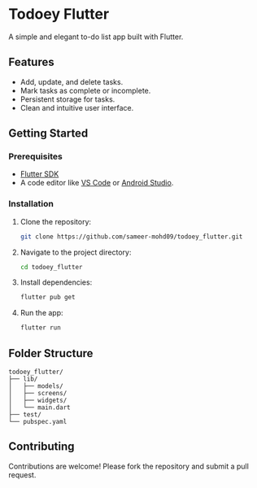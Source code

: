 # Todoey Flutter

A simple and elegant to-do list app built with Flutter.

## Features

- Add, update, and delete tasks.
- Mark tasks as complete or incomplete.
- Persistent storage for tasks.
- Clean and intuitive user interface.

## Getting Started

### Prerequisites

- [Flutter SDK](https://flutter.dev/docs/get-started/install)
- A code editor like [VS Code](https://code.visualstudio.com/) or [Android Studio](https://developer.android.com/studio).

### Installation

1. Clone the repository:
    ```bash
    git clone https://github.com/sameer-mohd09/todoey_flutter.git
    ```
2. Navigate to the project directory:
    ```bash
    cd todoey_flutter
    ```
3. Install dependencies:
    ```bash
    flutter pub get
    ```
4. Run the app:
    ```bash
    flutter run
    ```

## Folder Structure

```
todoey_flutter/
├── lib/
│   ├── models/
│   ├── screens/
│   ├── widgets/
│   └── main.dart
├── test/
└── pubspec.yaml
```

## Contributing

Contributions are welcome! Please fork the repository and submit a pull request.
